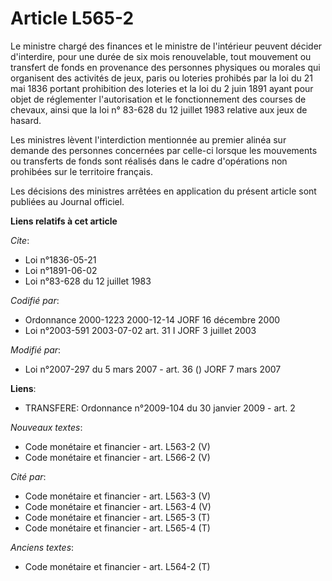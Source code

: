 # Article L565-2

Le ministre chargé des finances et le ministre de l'intérieur peuvent décider d'interdire, pour une durée de six mois
renouvelable, tout mouvement ou transfert de fonds en provenance des personnes physiques ou morales qui organisent des
activités de jeux, paris ou loteries prohibés par la loi du 21 mai 1836 portant prohibition des loteries et la loi du 2 juin
1891 ayant pour objet de réglementer l'autorisation et le fonctionnement des courses de chevaux, ainsi que la loi n° 83-628
du 12 juillet 1983 relative aux jeux de hasard.

Les ministres lèvent l'interdiction mentionnée au premier alinéa sur demande des personnes concernées par celle-ci lorsque
les mouvements ou transferts de fonds sont réalisés dans le cadre d'opérations non prohibées sur le territoire français.

Les décisions des ministres arrêtées en application du présent article sont publiées au Journal officiel.

**Liens relatifs à cet article**

_Cite_:

  - Loi n°1836-05-21
  - Loi n°1891-06-02
  - Loi n°83-628 du 12 juillet 1983

_Codifié par_:

  - Ordonnance 2000-1223 2000-12-14 JORF 16 décembre 2000
  - Loi n°2003-591 2003-07-02 art. 31 I JORF 3 juillet 2003

_Modifié par_:

  - Loi n°2007-297 du 5 mars 2007 - art. 36 () JORF 7 mars 2007

**Liens**:

  - TRANSFERE: Ordonnance n°2009-104 du 30 janvier 2009 - art. 2

_Nouveaux textes_:

  - Code monétaire et financier - art. L563-2 (V)
  - Code monétaire et financier - art. L566-2 (V)

_Cité par_:

  - Code monétaire et financier - art. L563-3 (V)
  - Code monétaire et financier - art. L563-4 (V)
  - Code monétaire et financier - art. L565-3 (T)
  - Code monétaire et financier - art. L565-4 (T)

_Anciens textes_:

  - Code monétaire et financier - art. L564-2 (T)
